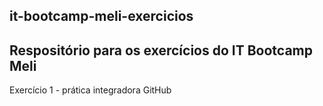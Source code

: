 ## it-bootcamp-meli-exercicios

## Respositório para os exercícios do IT Bootcamp Meli

Exercício 1 - prática integradora 
GitHub
